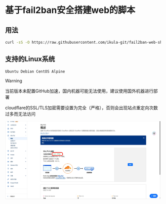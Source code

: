 # 基于fail2ban安全搭建web的脚本
## 用法

```bash
curl -sS -O https://raw.githubusercontent.com/ikula-git/fail2ban-web-sh/main/iku.sh && chmod +x iku.sh && ./iku.sh
```

## 支持的Linux系统

```shell
Ubuntu Debian CentOS Alpine
```

> [!WARNING]
>
> 当前版本未配置GitHub加速，国内机器可能无法使用，建议使用国外机器进行部署
>
> cloudflare的SSL/TLS加密需要设置为完全（严格），否则会出现站点重定向次数过多而无法访问

![SSL TLS 图片](https://raw.githubusercontent.com/ikula-git/fail2ban-web-sh/main/picture/SSL_TLS.jpg)

